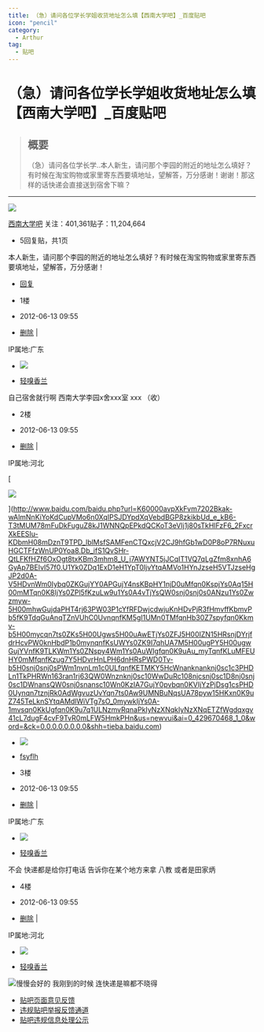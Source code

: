 ```yaml
---
title: （急）请问各位学长学姐收货地址怎么填【西南大学吧】_百度贴吧
icon: "pencil"
category:
  - Arthur
tag:
  - 贴吧
---
```

# （急）请问各位学长学姐收货地址怎么填【西南大学吧】_百度贴吧

> ## 概要
> （急）请问各位学长学..本人新生，请问那个李园的附近的地址怎么填好？有时候在淘宝购物或家里寄东西要填地址，望解答，万分感谢！谢谢！那这样的话快递会直接送到宿舍下嘛？

---
[![](https://tiebapic.baidu.com/forum/w%3D150%3Bh%3D150%3Bq%3D80%3B/sign=8b626e2327d9f2d3201120ea99d7e22e/3b292df5e0fe99254ca7389271a85edf8cb1714d.jpg?tbpicau=2023-09-06-05_971ba5976fa938a01730cbe3d809c9d0)](https://tieba.baidu.com/f?kw=%E8%A5%BF%E5%8D%97%E5%A4%A7%E5%AD%A6&ie=utf-8)

[西南大学吧](https://tieba.baidu.com/f?kw=%E8%A5%BF%E5%8D%97%E5%A4%A7%E5%AD%A6&ie=utf-8) [](https://tieba.baidu.com/p/1657802313?pid=20772900917&cid=0#)关注：401,361贴子：11,204,664

-   5回复贴，共1页

本人新生，请问那个李园的附近的地址怎么填好？有时候在淘宝购物或家里寄东西要填地址，望解答，万分感谢！

  
  

-   [回复](https://tieba.baidu.com/p/1657802313?pid=20772900917&cid=0#)

-   1楼
-   2012-06-13 09:55

-   [删除](https://tieba.baidu.com/p/1657802313?pid=20772900917&cid=0#) |

IP属地:广东

-   [![](https://himg.bdimg.com/sys/portrait/item/tb.1.6b26d2c.iREYoSLJCTBzDmUYk02DUQ)](https://tieba.baidu.com/home/main?id=tb.1.6b26d2c.iREYoSLJCTBzDmUYk02DUQ&fr=pb&ie=utf-8)
    

-   [轻嗅香兰](https://tieba.baidu.com/home/main?id=tb.1.6b26d2c.iREYoSLJCTBzDmUYk02DUQ&fr=pb&ie=utf-8)

自己宿舍就行啊 西南大学李园x舍xxx室 xxx （收）

  
  

-   2楼
-   2012-06-13 09:55

-   [删除](https://tieba.baidu.com/p/1657802313?pid=20772900917&cid=0#) |

IP属地:河北

[

![](https://ns-strategy.cdn.bcebos.com/ns-strategy/upload/fc_big_pic/part-00635-131.jpg)



](http://www.baidu.com/baidu.php?url=K60000avpXkFvm7202Bkak-wAlmNnKiYoKdCupVMo6n0XqIPSJDYpdXqVebdBGP8zkikbUd_e_kB6-T3tMUM78mFuDkFuguZ8kJ1WNNQpEPkdQCKoT3eVIj1j80sTkHlFzF6_2FxcrXkEESIu-KDbmH08mDznT9TPD_lblMsfSAMFenCTQxcjV2CJ9hfGb1wD0P8oP7RNuxuHGCTFfzWnUP0Yoa8.Db_ifS1QvSHr-QtLFKfHZf6OxOgt8txKBm3mhm8_U_j7AWYNT5jJCqIT1VQ7qLgZfm8xnhA6GyAp7BEIvI57f0.U1Yk0ZDq1ExD1eH1YpT0IjvYtqAMVo1HYnJzseH5VTJzseHgJP2d0A-V5HDvnWm0Iybq0ZKGujYY0APGujY4nsKBpHY1njD0uMfqn0KspjYs0Aq15H00mMTqn0K8IjYs0ZPl5fKzuLw9u1Ys0A4vTjYsQW0snj0snj0s0ANzu1Ys0Zwzmyw-5H00mhwGujdaPHT4rj63PW03P1cYfRFDwjcdwjuKnHDvPjR3fHmvffKbmvPb5fK9TdqGuAnqTZnVUhC0UvnqnfKM5gI1UMn0TMfqnHb30Z7spyfqn0Kkmv-b5H00mycqn7ts0ZKs5H00Ugws5H00uAwETjYs0ZFJ5H00IZN15HRsnjDYrjfdrHcvPW0knHbdP1b0mynqnfKsUWYs0ZK9I7qhUA7M5H00ugPY5H00ugwGujYVnfK9TLKWm1Ys0ZNspy4Wm1Ys0AuWIgfqn0K9uAu_myTqnfKLuMFEUHY0mMfqnfKzug7Y5HDvrHnLPH6dnHRsPWD0Tv-b5H0snj0snj0sPWm1nvnLm1c0ULfqnfKETMKY5HcWnanknanknj0sc1c3PHDLn1TkPHRWn163ran1rj63QW0Wnznknj0sc10WwDuRc108njcsnj0sc1D8nj0snj0sc1DWnansQW0snj0snansc10Wn0KzIA7GujY0pvbqn0KVIjYzPjDsg1csPHD0Uynqn7tznjRk0AdWgvuzUvYqn7ts0Aw9UMNBuNqsUA78pyw15HKxn0K9uZ745TeLknSYtqAMdlWiVTg7sO_0mywkIjYs0A-1mvsqn0KkUgfqn0K9u7q1ULNzmvRqnaPkIyNzXNqkIyNzXNqETZfWgdqxgv41cL7dugF4cvF9TvR0mLFW5HmkPHn&us=newvui&ai=0_429670468_1_0&word=&ck=0.0.0.0.0.0.0.0&shh=tieba.baidu.com)

-   [![](https://himg.bdimg.com/sys/portrait/item/tb.1.b9fc0bd1.TJykhab2yC352vX_pOgzGQ)](https://tieba.baidu.com/home/main?id=tb.1.b9fc0bd1.TJykhab2yC352vX_pOgzGQ&fr=pb&ie=utf-8)
    

-   [fsyflh](https://tieba.baidu.com/home/main?id=tb.1.b9fc0bd1.TJykhab2yC352vX_pOgzGQ&fr=pb&ie=utf-8 "该用户已经连续签到217天了，连续30天一举“橙”名")

-   3楼
-   2012-06-13 09:55

-   [删除](https://tieba.baidu.com/p/1657802313?pid=20772900917&cid=0#) |

IP属地:广东

-   [![](https://himg.bdimg.com/sys/portrait/item/tb.1.6b26d2c.iREYoSLJCTBzDmUYk02DUQ)](https://tieba.baidu.com/home/main?id=tb.1.6b26d2c.iREYoSLJCTBzDmUYk02DUQ&fr=pb&ie=utf-8)
    

-   [轻嗅香兰](https://tieba.baidu.com/home/main?id=tb.1.6b26d2c.iREYoSLJCTBzDmUYk02DUQ&fr=pb&ie=utf-8)

不会 快递都是给你打电话 告诉你在某个地方来拿 八教 或者是田家炳

  
  

-   4楼
-   2012-06-13 09:55

-   [删除](https://tieba.baidu.com/p/1657802313?pid=20772900917&cid=0#) |

IP属地:河北

-   [![](https://tb2.bdstatic.com/tb/static-pb/img/head_80.jpg)](https://tieba.baidu.com/home/main?id=tb.1.6b26d2c.iREYoSLJCTBzDmUYk02DUQ&fr=pb&ie=utf-8)
    

-   [轻嗅香兰](https://tieba.baidu.com/home/main?id=tb.1.6b26d2c.iREYoSLJCTBzDmUYk02DUQ&fr=pb&ie=utf-8)

![](https://gsp0.baidu.com/5aAHeD3nKhI2p27j8IqW0jdnxx1xbK/tb/editor/images/jd/j_0043.gif)慢慢会好的 我刚到的时候 连快递是嘛都不晓得  

  
  

-   [贴吧页面意见反馈](http://tieba.baidu.com/f?ie=utf-8&kw=%E8%B4%B4%E5%90%A7%E6%84%8F%E8%A7%81%E5%8F%8D%E9%A6%88)
-   [违规贴吧举报反馈通道](http://tieba.baidu.com/f?ie=utf8&kw=%E8%B4%B4%E5%90%A7%E6%9B%9D%E5%85%89%E5%8F%B0&fr=wwwt)
-   [贴吧违规信息处理公示](http://tieba.baidu.com/tb/zt/notice.html)

